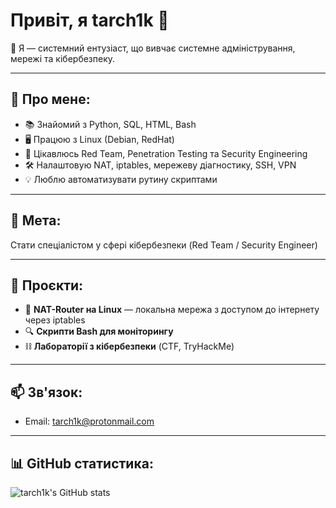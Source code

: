 # Привіт, я tarch1k 👋

🔧 Я — системний ентузіаст, що вивчає системне адміністрування, мережі та кібербезпеку.

---

## 🧠 Про мене:
- 📚 Знайомий з Python, SQL, HTML, Bash
- 🖥️ Працюю з Linux (Debian, RedHat)
- 🔐 Цікавлюсь Red Team, Penetration Testing та Security Engineering
- 🛠️ Налаштовую NAT, iptables, мережеву діагностику, SSH, VPN
- 💡 Люблю автоматизувати рутину скриптами

---

## 🎯 Мета:
Стати спеціалістом у сфері кібербезпеки (Red Team / Security Engineer)

---

## 📁 Проєкти:
- 🔧 **NAT-Router на Linux** — локальна мережа з доступом до інтернету через iptables
- 🔍 **Скрипти Bash для моніторингу**
- ⛓️ **Лабораторії з кібербезпеки** (CTF, TryHackMe)

---

## 📫 Зв'язок:
- Email: tarch1k@protonmail.com

---

## 📊 GitHub статистика:
![tarch1k's GitHub stats](https://github-readme-stats.vercel.app/api?username=tarch1k&show_icons=true&theme=tokyonight)
